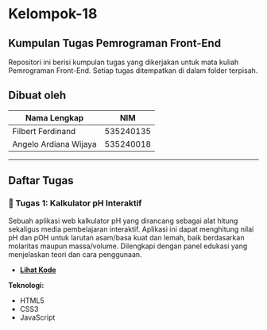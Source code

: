 # Kelompok-18
## Kumpulan Tugas Pemrograman Front-End
Repositori ini berisi kumpulan tugas yang dikerjakan untuk mata kuliah Pemrograman Front-End. Setiap tugas ditempatkan di dalam folder terpisah.

## Dibuat oleh

| Nama Lengkap            | NIM       |
| ----------------------- | --------- |
| Filbert Ferdinand       | 535240135 |
| Angelo Ardiana Wijaya   | 535240018 |

---

## Daftar Tugas

### 📂 Tugas 1: Kalkulator pH Interaktif

Sebuah aplikasi web kalkulator pH yang dirancang sebagai alat hitung sekaligus media pembelajaran interaktif. Aplikasi ini dapat menghitung nilai pH dan pOH untuk larutan asam/basa kuat dan lemah, baik berdasarkan molaritas maupun massa/volume. Dilengkapi dengan panel edukasi yang menjelaskan teori dan cara penggunaan.

- **[Lihat Kode](./Tugas_1/)**

**Teknologi:**
- HTML5
- CSS3
- JavaScript

